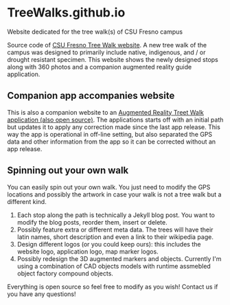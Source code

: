# TreeWalks.github.io
Website dedicated for the tree walk(s) of CSU Fresno campus

Source code of [CSU Fresno Tree Walk website](https://TreeWalks.github.io).
A new tree walk of the campus was designed to primarily include native, indigenous, and / or drought resistant specimen. This website shows the newly designed stops along with 360 photos and a companion augmented reality guide application.

## Companion app accompanies website

This is also a companion website to an [Augmented Reality Treet Walk application (also open source)](https://github.com/TreeWalks/tree-walk-guide/). The applications starts off with an initial path but updates it to apply any correction made since the last app release. This way the app is operational in off-line setting, but also separated the GPS data and other information from the app so it can be corrected without an app release.

## Spinning out your own walk

You can easily spin out your own walk. You just need to modify the GPS locations and possibly the artwork in case your walk is not a tree walk but a different kind.
1. Each stop along the path is technically a Jekyll blog post. You want to modify the blog posts, reorder them, insert or delete.
2. Possibly feature extra or different meta data. The trees will have their latin names, short description and even a link to their wikipedia page.
3. Design different logos (or you could keep ours): this includes the website logo, application logo, map marker logos.
4. Possibly redesign the 3D augmented markers and objects. Currently I'm using a combination of CAD objects models with runtime assmebled object factory compound objects.

Everything is open source so feel free to modify as you wish! Contact us if you have any questions!
